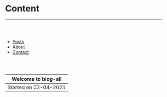 # Content
---

<br>
<br>


* [Posts](posts.md)
* [About](about.md)
* [Contact](contact.md)

<br>
<br>


| **Welcome to blog-all**  |
|----------------------|
| Started on 03-04-2021|
